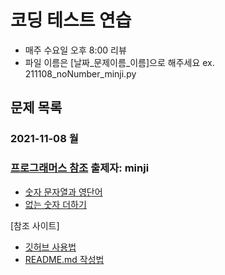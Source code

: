 # 코딩 테스트 연습
+ 매주 수요일 오후 8:00 리뷰
+ 파일 이름은 [날짜_문제이름_이름]으로 해주세요
ex. 211108_noNumber_minji.py


## 문제 목록
### 2021-11-08 월
### [프로그래머스 참조](https://programmers.co.kr/learn/challenges) 출제자: minji
+ [숫자 문자열과 영단어](https://programmers.co.kr/learn/courses/30/lessons/81301)
+ [없는 숫자 더하기](https://programmers.co.kr/learn/courses/30/lessons/86051)

[참조 사이트]
+ [깃허브 사용법](https://corinediary.tistory.com/2)
+ [README.md 작성법](https://m.blog.naver.com/jooeun0502/221956294941)
